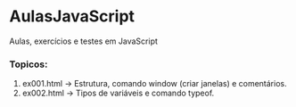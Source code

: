 # AulasJavaScript
<p>Aulas, exercícios e testes em JavaScript</p>

### Topicos:

1. ex001.html -> Estrutura, comando window (criar janelas) e comentários.
2. ex002.html -> Tipos de variáveis e comando typeof.